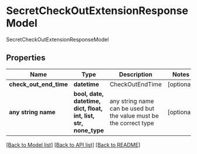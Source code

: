 # SecretCheckOutExtensionResponseModel

SecretCheckOutExtensionResponseModel

## Properties
Name | Type | Description | Notes
------------ | ------------- | ------------- | -------------
**check_out_end_time** | **datetime** | CheckOutEndTime | [optional] 
**any string name** | **bool, date, datetime, dict, float, int, list, str, none_type** | any string name can be used but the value must be the correct type | [optional]

[[Back to Model list]](../README.md#documentation-for-models) [[Back to API list]](../README.md#documentation-for-api-endpoints) [[Back to README]](../README.md)



